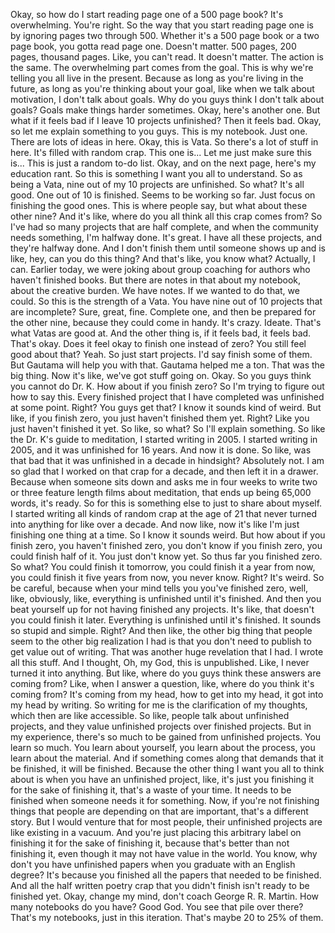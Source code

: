  Okay, so how do I start reading page one of a 500 page book? It's overwhelming. You're right. So the way that you start reading page one is by ignoring pages two through 500. Whether it's a 500 page book or a two page book, you gotta read page one. Doesn't matter. 500 pages, 200 pages, thousand pages. Like, you can't read. It doesn't matter. The action is the same. The overwhelming part comes from the goal. This is why we're telling you all live in the present. Because as long as you're living in the future, as long as you're thinking about your goal, like when we talk about motivation, I don't talk about goals. Why do you guys think I don't talk about goals? Goals make things harder sometimes. Okay, here's another one. But what if it feels bad if I leave 10 projects unfinished? Then it feels bad. Okay, so let me explain something to you guys. This is my notebook. Just one. There are lots of ideas in here. Okay, this is Vata. So there's a lot of stuff in here. It's filled with random crap. This one is... Let me just make sure this is... This is just a random to-do list. Okay, and on the next page, here's my education rant. So this is something I want you all to understand. So as being a Vata, nine out of my 10 projects are unfinished. So what? It's all good. One out of 10 is finished. Seems to be working so far. Just focus on finishing the good ones. This is where people say, but what about these other nine? And it's like, where do you all think all this crap comes from? So I've had so many projects that are half complete, and when the community needs something, I'm halfway done. It's great. I have all these projects, and they're halfway done. And I don't finish them until someone shows up and is like, hey, can you do this thing? And that's like, you know what? Actually, I can. Earlier today, we were joking about group coaching for authors who haven't finished books. But there are notes in that about my notebook, about the creative burden. We have notes. If we wanted to do that, we could. So this is the strength of a Vata. You have nine out of 10 projects that are incomplete? Sure, great, fine. Complete one, and then be prepared for the other nine, because they could come in handy. It's crazy. Ideate. That's what Vatas are good at. And the other thing is, if it feels bad, it feels bad. That's okay. Does it feel okay to finish one instead of zero? You still feel good about that? Yeah. So just start projects. I'd say finish some of them. But Gautama will help you with that. Gautama helped me a ton. That was the big thing. Now it's like, we've got stuff going on. Okay. So you guys think you cannot do Dr. K. How about if you finish zero? So I'm trying to figure out how to say this. Every finished project that I have completed was unfinished at some point. Right? You guys get that? I know it sounds kind of weird. But like, if you finish zero, you just haven't finished them yet. Right? Like you just haven't finished it yet. So like, so what? So I'll explain something. So like the Dr. K's guide to meditation, I started writing in 2005. I started writing in 2005, and it was unfinished for 16 years. And now it is done. So like, was that bad that it was unfinished in a decade in hindsight? Absolutely not. I am so glad that I worked on that crap for a decade, and then left it in a drawer. Because when someone sits down and asks me in four weeks to write two or three feature length films about meditation, that ends up being 65,000 words, it's ready. So for this is something else to just to share about myself. I started writing all kinds of random crap at the age of 21 that never turned into anything for like over a decade. And now like, now it's like I'm just finishing one thing at a time. So I know it sounds weird. But how about if you finish zero, you haven't finished zero, you don't know if you finish zero, you could finish half of it. You just don't know yet. So thus far you finished zero. So what? You could finish it tomorrow, you could finish it a year from now, you could finish it five years from now, you never know. Right? It's weird. So be careful, because when your mind tells you you've finished zero, well, like, obviously, like, everything is unfinished until it's finished. And then you beat yourself up for not having finished any projects. It's like, that doesn't you could finish it later. Everything is unfinished until it's finished. It sounds so stupid and simple. Right? And then like, the other big thing that people seem to the other big realization I had is that you don't need to publish to get value out of writing. That was another huge revelation that I had. I wrote all this stuff. And I thought, Oh, my God, this is unpublished. Like, I never turned it into anything. But like, where do you guys think these answers are coming from? Like, when I answer a question, like, where do you think it's coming from? It's coming from my head, how to get into my head, it got into my head by writing. So writing for me is the clarification of my thoughts, which then are like accessible. So like, people talk about unfinished projects, and they value unfinished projects over finished projects. But in my experience, there's so much to be gained from unfinished projects. You learn so much. You learn about yourself, you learn about the process, you learn about the material. And if something comes along that demands that it be finished, it will be finished. Because the other thing I want you all to think about is when you have an unfinished project, like, it's just you finishing it for the sake of finishing it, that's a waste of your time. It needs to be finished when someone needs it for something. Now, if you're not finishing things that people are depending on that are important, that's a different story. But I would venture that for most people, their unfinished projects are like existing in a vacuum. And you're just placing this arbitrary label on finishing it for the sake of finishing it, because that's better than not finishing it, even though it may not have value in the world. You know, why don't you have unfinished papers when you graduate with an English degree? It's because you finished all the papers that needed to be finished. And all the half written poetry crap that you didn't finish isn't ready to be finished yet. Okay, change my mind, don't coach George R. R. Martin. How many notebooks do you have? Good God. You see that pile over there? That's my notebooks, just in this iteration. That's maybe 20 to 25% of them.